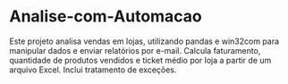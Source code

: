 # Analise-com-Automacao
Este projeto analisa vendas em lojas, utilizando pandas e win32com para manipular dados e enviar relatórios por e-mail. Calcula faturamento, quantidade de produtos vendidos e ticket médio por loja a partir de um arquivo Excel. Inclui tratamento de exceções.
